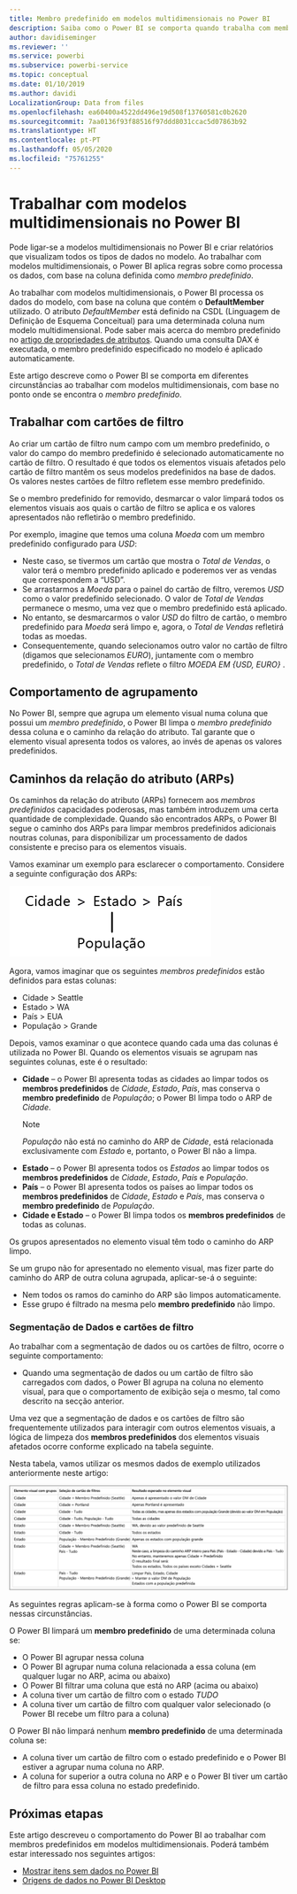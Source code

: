 ```yaml
---
title: Membro predefinido em modelos multidimensionais no Power BI
description: Saiba como o Power BI se comporta quando trabalha com membros predefinidos em modelos multidimensionais
author: davidiseminger
ms.reviewer: ''
ms.service: powerbi
ms.subservice: powerbi-service
ms.topic: conceptual
ms.date: 01/10/2019
ms.author: davidi
LocalizationGroup: Data from files
ms.openlocfilehash: ea60400a4522dd496e19d508f13760581c0b2620
ms.sourcegitcommit: 7aa0136f93f88516f97ddd8031ccac5d07863b92
ms.translationtype: HT
ms.contentlocale: pt-PT
ms.lasthandoff: 05/05/2020
ms.locfileid: "75761255"
---
```

# <a name="work-with-multidimensional-models-in-power-bi"></a>Trabalhar com modelos multidimensionais no Power BI

Pode ligar-se a modelos multidimensionais no Power BI e criar relatórios que visualizam todos os tipos de dados no modelo. Ao trabalhar com modelos multidimensionais, o Power BI aplica regras sobre como processa os dados, com base na coluna definida como *membro predefinido*. 

Ao trabalhar com modelos multidimensionais, o Power BI processa os dados do modelo, com base na coluna que contém o **DefaultMember** utilizado. O atributo *DefaultMember* está definido na CSDL (Linguagem de Definição de Esquema Conceitual) para uma determinada coluna num modelo multidimensional. Pode saber mais acerca do membro predefinido no [artigo de propriedades de atributos](https://docs.microsoft.com/sql/analysis-services/multidimensional-models/attribute-properties-define-a-default-member?view=sql-server-2017). Quando uma consulta DAX é executada, o membro predefinido especificado no modelo é aplicado automaticamente.

Este artigo descreve como o Power BI se comporta em diferentes circunstâncias ao trabalhar com modelos multidimensionais, com base no ponto onde se encontra o *membro predefinido*. 

## <a name="working-with-filter-cards"></a>Trabalhar com cartões de filtro

Ao criar um cartão de filtro num campo com um membro predefinido, o valor do campo do membro predefinido é selecionado automaticamente no cartão de filtro. O resultado é que todos os elementos visuais afetados pelo cartão de filtro mantêm os seus modelos predefinidos na base de dados. Os valores nestes cartões de filtro refletem esse membro predefinido.

Se o membro predefinido for removido, desmarcar o valor limpará todos os elementos visuais aos quais o cartão de filtro se aplica e os valores apresentados não refletirão o membro predefinido.

Por exemplo, imagine que temos uma coluna *Moeda* com um membro predefinido configurado para *USD*:

* Neste caso, se tivermos um cartão que mostra o *Total de Vendas*, o valor terá o membro predefinido aplicado e poderemos ver as vendas que correspondem a “USD”.
* Se arrastarmos a *Moeda* para o painel do cartão de filtro, veremos *USD* como o valor predefinido selecionado. O valor de *Total de Vendas* permanece o mesmo, uma vez que o membro predefinido está aplicado.
* No entanto, se desmarcarmos o valor *USD* do filtro de cartão, o membro predefinido para *Moeda* será limpo e, agora, o *Total de Vendas* refletirá todas as moedas.
* Consequentemente, quando selecionamos outro valor no cartão de filtro (digamos que selecionamos *EURO*), juntamente com o membro predefinido, o *Total de Vendas* reflete o filtro *MOEDA EM {USD, EURO}* .

## <a name="grouping-behavior"></a>Comportamento de agrupamento

No Power BI, sempre que agrupa um elemento visual numa coluna que possui um *membro predefinido*, o Power BI limpa o *membro predefinido* dessa coluna e o caminho da relação do atributo. Tal garante que o elemento visual apresenta todos os valores, ao invés de apenas os valores predefinidos.

## <a name="attribute-relationship-paths-arps"></a>Caminhos da relação do atributo (ARPs)

Os caminhos da relação do atributo (ARPs) fornecem aos *membros predefinidos* capacidades poderosas, mas também introduzem uma certa quantidade de complexidade. Quando são encontrados ARPs, o Power BI segue o caminho dos ARPs para limpar membros predefinidos adicionais noutras colunas, para disponibilizar um processamento de dados consistente e preciso para os elementos visuais.

Vamos examinar um exemplo para esclarecer o comportamento. Considere a seguinte configuração dos ARPs:

![ARPs num modelo multidimensional](media/desktop-default-member-multidimensional-models/default-members_01.png)

Agora, vamos imaginar que os seguintes *membros predefinidos* estão definidos para estas colunas:

* Cidade > Seattle
* Estado > WA
* País > EUA
* População > Grande

Depois, vamos examinar o que acontece quando cada uma das colunas é utilizada no Power BI. Quando os elementos visuais se agrupam nas seguintes colunas, este é o resultado:

* **Cidade** – o Power BI apresenta todas as cidades ao limpar todos os **membros predefinidos** de *Cidade*, *Estado*, *País*, mas conserva o **membro predefinido** de *População*; o Power BI limpa todo o ARP de *Cidade*.
    > [!NOTE]
    > *População* não está no caminho do ARP de *Cidade*, está relacionada exclusivamente com *Estado* e, portanto, o Power BI não a limpa.
* **Estado** – o Power BI apresenta todos os *Estados* ao limpar todos os **membros predefinidos** de *Cidade*, *Estado*, *País* e *População*.
* **País** – o Power BI apresenta todos os países ao limpar todos os **membros predefinidos** de *Cidade*, *Estado* e *País*, mas conserva o **membro predefinido** de *População*.
* **Cidade e Estado** – o Power BI limpa todos os **membros predefinidos** de todas as colunas.

Os grupos apresentados no elemento visual têm todo o caminho do ARP limpo. 

Se um grupo não for apresentado no elemento visual, mas fizer parte do caminho do ARP de outra coluna agrupada, aplicar-se-á o seguinte:

* Nem todos os ramos do caminho do ARP são limpos automaticamente.
* Esse grupo é filtrado na mesma pelo **membro predefinido** não limpo.

### <a name="slicers-and-filter-cards"></a>Segmentação de Dados e cartões de filtro

Ao trabalhar com a segmentação de dados ou os cartões de filtro, ocorre o seguinte comportamento:

* Quando uma segmentação de dados ou um cartão de filtro são carregados com dados, o Power BI agrupa na coluna no elemento visual, para que o comportamento de exibição seja o mesmo, tal como descrito na secção anterior.

Uma vez que a segmentação de dados e os cartões de filtro são frequentemente utilizados para interagir com outros elementos visuais, a lógica de limpeza dos **membros predefinidos** dos elementos visuais afetados ocorre conforme explicado na tabela seguinte. 

Nesta tabela, vamos utilizar os mesmos dados de exemplo utilizados anteriormente neste artigo:

![Limpeza do comportamento ou do membro predefinido do Power BI com a segmentação de dados e os cartões de filtro](media/desktop-default-member-multidimensional-models/default-members_02.png)

As seguintes regras aplicam-se à forma como o Power BI se comporta nessas circunstâncias.

O Power BI limpará um **membro predefinido** de uma determinada coluna se:

* O Power BI agrupar nessa coluna
* O Power BI agrupar numa coluna relacionada a essa coluna (em qualquer lugar no ARP, acima ou abaixo)
* O Power BI filtrar uma coluna que está no ARP (acima ou abaixo)
* A coluna tiver um cartão de filtro com o estado *TUDO*
* A coluna tiver um cartão de filtro com qualquer valor selecionado (o Power BI recebe um filtro para a coluna)

O Power BI não limpará nenhum **membro predefinido** de uma determinada coluna se:

* A coluna tiver um cartão de filtro com o estado predefinido e o Power BI estiver a agrupar numa coluna no ARP.
* A coluna for superior a outra coluna no ARP e o Power BI tiver um cartão de filtro para essa coluna no estado predefinido.


## <a name="next-steps"></a>Próximas etapas

Este artigo descreveu o comportamento do Power BI ao trabalhar com membros predefinidos em modelos multidimensionais. Poderá também estar interessado nos seguintes artigos: 

* [Mostrar itens sem dados no Power BI](desktop-show-items-no-data.md)
* [Origens de dados no Power BI Desktop](desktop-data-sources.md)
